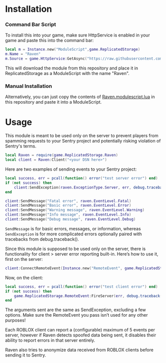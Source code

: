 # Installation

### Command Bar Script

To install this into your game, make sure HttpService is enabled in your game and paste this into the command bar:

```lua
local m = Instance.new("ModuleScript",game.ReplicatedStorage)
m.Name = "Raven"
m.Source = game.HttpService:GetAsync("https://raw.githubusercontent.com/jtmaveryk/raven/main/Raven.modulescript.lua")
```

This will download the module from this repository and place it in ReplicatedStorage as a ModuleScript with the name "Raven".

### Manual Installation

Alternatively, you can just copy the contents of [Raven.modulescript.lua](https://github.com/jtmaveryk/raven/blob/main/Raven.modulescript.lua) in this repository and paste it into a ModuleScript.

# Usage

This module is meant to be used only on the server to prevent players from spamming requests to your Sentry project and potentially risking violation of Sentry's terms.

```lua
local Raven = require(game.ReplicatedStorage.Raven)
local client = Raven:Client("<your DSN here>")
```

Here are two examples of sending events to your Sentry project:

```lua
local success, err = pcall(function() error("test server error") end)
if (not success) then
    client:SendException(raven.ExceptionType.Server, err, debug.traceback())
end
```

```lua
client:SendMessage("Fatal error", raven.EventLevel.Fatal)
client:SendMessage("Basic error", raven.EventLevel.Error)
client:SendMessage("Warning message", raven.EventLevel.Warning)
client:SendMessage("Info message", raven.EventLevel.Info)
client:SendMessage("Debug message", raven.EventLevel.Debug)
```

`SendMessage` is for basic errors, messages, or information, whereas `SendException` is for more complicated errors optionally paired with tracebacks from debug.traceback().

Since this module is supposed to be used only on the server, there is functionality for client > server error reporting built-in. Here’s how to use it, first on the server:

```lua
client:ConnectRemoteEvent(Instance.new("RemoteEvent", game.ReplicatedStorage))
```

Now, on the client:

```lua
local success, err = pcall(function() error("test client error") end)
if (not success) then
    game.ReplicatedStorage.RemoteEvent:FireServer(err, debug.traceback())
end
```

The arguments sent are the same as SendException, excluding a few options.
Make sure the RemoteEvent you pass isn’t used for any other purposes!

Each ROBLOX client can report a (configurable) maximum of 5 events per server, however if Raven detects spoofed data being sent, it disables their ability to report errors in that server entirely.

Raven also tries to anonymize data received from ROBLOX clients before sending it to Sentry.